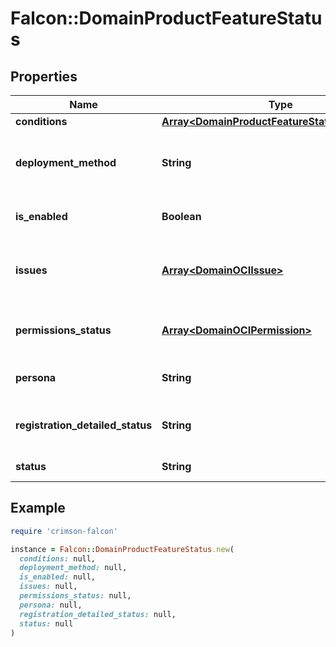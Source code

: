 # Falcon::DomainProductFeatureStatus

## Properties

| Name | Type | Description | Notes |
| ---- | ---- | ----------- | ----- |
| **conditions** | [**Array&lt;DomainProductFeatureStatusConditions&gt;**](DomainProductFeatureStatusConditions.md) |  |  |
| **deployment_method** | **String** | OCI Tenancy registration deployment method |  |
| **is_enabled** | **Boolean** | Feature enabled or not |  |
| **issues** | [**Array&lt;DomainOCIIssue&gt;**](DomainOCIIssue.md) | OCI Tenancy registration permission issues | [optional] |
| **permissions_status** | [**Array&lt;DomainOCIPermission&gt;**](DomainOCIPermission.md) | Permissions status returned via API. |  |
| **persona** | **String** | Person who register OCI Tenancy |  |
| **registration_detailed_status** | **String** | OCI Tenancy detailed status |  |
| **status** | **String** | Feature status |  |

## Example

```ruby
require 'crimson-falcon'

instance = Falcon::DomainProductFeatureStatus.new(
  conditions: null,
  deployment_method: null,
  is_enabled: null,
  issues: null,
  permissions_status: null,
  persona: null,
  registration_detailed_status: null,
  status: null
)
```

